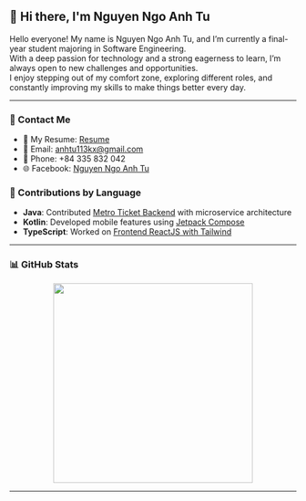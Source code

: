 ## 👋 Hi there, I'm Nguyen Ngo Anh Tu

Hello everyone! My name is Nguyen Ngo Anh Tu, and I’m currently a final-year student majoring in Software Engineering.  
With a deep passion for technology and a strong eagerness to learn, I’m always open to new challenges and opportunities.  
I enjoy stepping out of my comfort zone, exploring different roles, and constantly improving my skills to make things better every day.

---

### 🔗 Contact Me

- 📄 My Resume: [Resume](https://github.com/NguyenNgoAnhTu/NGUYENNGOANHTU/blob/main/Resume_OFFICAL.pdf)  
- 📧 Email: [anhtu113kx@gmail.com](mailto:anhtu113kx@gmail.com)
- 📱 Phone: +84 335 832 042  
- 🌐 Facebook: [Nguyen Ngo Anh Tu](https://www.facebook.com/anhtu.nguyenngo.1)

### 📌 Contributions by Language

- **Java**: Contributed [Metro Ticket Backend](https://github.com/hcmurs/metro-be) with microservice architecture  
- **Kotlin**: Developed mobile features using [Jetpack Compose](https://github.com/hcmurs/metro-app)  
- **TypeScript**: Worked on [Frontend ReactJS with Tailwind](https://github.com/hcmurs/metro-fe)  
---


### 📊 GitHub Stats

<p align="center">
  <img src="https://github-readme-stats.vercel.app/api/top-langs/?username=NguyenNgoAnhTu&layout=compact&theme=radical" width="350"/>
</p>

---



